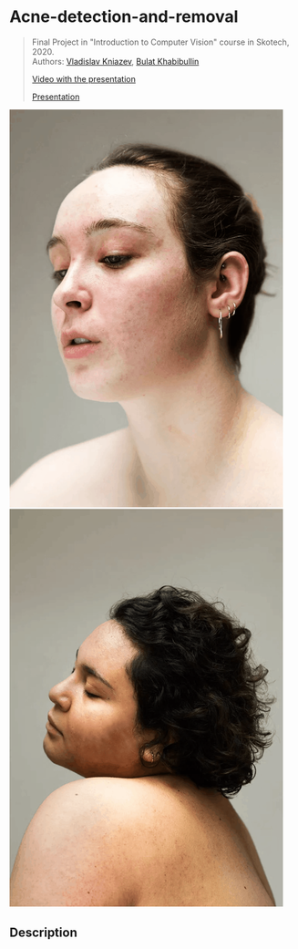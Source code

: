 # Acne-detection-and-removal

> Final Project in "Introduction to Computer Vision" course in Skotech, 2020.  
> Authors: [Vladislav Kniazev](https://github.com/Vladoskn), [Bulat Khabibullin](https://github.com/MrWag2)
>
> [Video with the presentation](https://www.youtube.com/watch?v=Gt5zuF37t_M&list=PLSk_6GxCds8PyeX6OroBshyRJhohuxgGz&index=21)  
>
> [Presentation](https://docs.google.com/presentation/d/1TAfm8xBnFH1th2vQkDBunehXdW7doRmMwFk1Zt6C288)  

<img alt="Example 1" src="/assets/1.gif" width="480">
<img alt="Example 2" src="/assets/2.gif" width="480">

## Description
